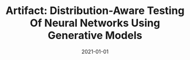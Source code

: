 ---
title: "Artifact: Distribution-Aware Testing Of Neural Networks Using Generative Models"
date: 2021-01-01
venue: "43rd IEEE/ACM International Conference on Software Engineering: Companion Proceedings, ICSE Companion 2021, Madrid, Spain, May 25-28, 2021"
paperurl: https://doi.org/10.1109/ICSE-Companion52605.2021.00091
authors: "Swaroopa Dola, Matthew B Dwyer and Mary Lou Soffa"
---